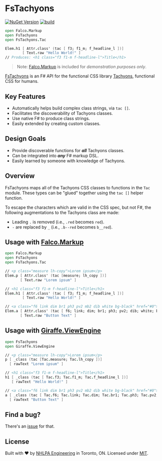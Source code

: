 # FsTachyons

[![NuGet Version](https://img.shields.io/nuget/v/FsTachyons.svg)](https://www.nuget.org/packages/FsTachyons)
[![build](https://github.com/nhlpa/FsTachyons/actions/workflows/build.yml/badge.svg)](https://github.com/nhlpa/FsTachyons/actions/workflows/build.yml)

```fsharp
open Falco.Markup
open FsTachyons
open FsTachyons.Tac

Elem.h1 [ Attr.class' (tac [ f3; f1_m; f_headline_l ])]
        [ Text.raw "Hello World!" ]
// Produces: <h1 class="f3 f1-m f-headline-l">Title</h1>
```

> Note: [Falco.Markup](https://github.com/pimbrouwers/Falco.Markup) is included for _demonstration purposes only_.

[FsTachyons](https://github.com/nhlpa/FsTachyons) is an F# API for the functional CSS library [Tachyons](https://tachyons.io/), functional CSS for humans.

## Key Features

- Automatically helps build complex class strings, via `tac []`.
- Facilitates the discoverability of Tachyons classes.
- Use native F# to produce class strings.
- Easily extended by creating custom classes.

## Design Goals

- Provide discoverable functions for **_all_** Tachyons classes.
- Can be integrated into **_any_** F# markup DSL.
- Easily learned by someone with knowledge of Tachyons.

## Overview

FsTachyons maps all of the Tachyons CSS classes to functions in the `Tac` module. These types can be "glued" together using the `tac []` helper function.

To escape the characters which are valid in the CSS spec, but not F#, the following augmentations to the Tachyons class are made:
- Leading `.` is removed (i.e., `.red` becomes `red`).
- `-` are replaced by `_` (i.e., `.b--red` becomes `b__red`).

## Usage with [Falco.Markup](https://github.com/pimbrouwers/Falco.Markup)

```fsharp
open Falco.Markup
open FsTachyons
open FsTachyons.Tac

// <p class="measure lh-copy">Lorem ipsum</p>
Elem.p [ Attr.class' (tac [measure; lh_copy ])]
       [ Text.raw "Lorem ipsum" ]

// <h1 class="f3 f1-m f-headline-l">Title</h1>
Elem.h1 [ Attr.class' (tac [ f3; f1_m; f_headline_l ])]
        [ Text.raw "Hello World!" ]

// <a class="f6 link dim br1 ph3 pv2 mb2 dib white bg-black" href="#0">Button Text</a>
Elem.a [ Attr.class' (tac [ f6; link; dim; br1; ph3; pv2; dib; white; bg_black ]) ]
       [ Text.raw "Button Text" ]
```

## Usage with [Giraffe.ViewEngine](https://github.com/giraffe-fsharp/Giraffe.ViewEngine)

```fsharp
open FsTachyons
open Giraffe.ViewEngine

// <p class="measure lh-copy">Lorem ipsum</p>
p [ _class (tac [Tac.measure; Tac.lh_copy ])]
  [ rawText "Lorem ipsum" ]

// <h1 class="f3 f1-m f-headline-l">Title</h1>
h1 [ _class (tac [ Tac.f3; Tac.f1_m; Tac.f_headline_l ])]
   [ rawText "Hello World!" ]

// <a class="f6 link dim br1 ph3 pv2 mb2 dib white bg-black" href="#0">Button Text</a>
a [ _class (tac [ Tac.f6; Tac.link; Tac.dim; Tac.br1; Tac.ph3; Tac.pv2; Tac.dib; Tac.white; Tac.bg_black ]) ]
  [ rawText "Button Text" ]
```

## Find a bug?

There's an [issue](https://github.com/nhlpa/FsTachyons/issues) for that.

## License

Built with ♥ by [NHLPA Engineering](https://github.com/nhlpa) in Toronto, ON. Licensed under [MIT](https://github.com/nhlpa/Falco.Markup/blob/master/LICENSE).